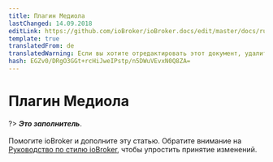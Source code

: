 ```yaml
---
title: Плагин Медиола
lastChanged: 14.09.2018
editLink: https://github.com/ioBroker/ioBroker.docs/edit/master/docs/ru/cloud/mediola.md
template: true
translatedFrom: de
translatedWarning: Если вы хотите отредактировать этот документ, удалите поле «translationFrom», в противном случае этот документ будет снова автоматически переведен
hash: EGZv0/DRgO3GGt+rcHiJweIPstp/n5DWuVEvxN0Q8ZA=
---
```

# Плагин Медиола
?> ***Это заполнитель***.<br><br> Помогите ioBroker и дополните эту статью. Обратите внимание на [Руководство по стилю ioBroker](community/styleguidedoc), чтобы упростить принятие изменений.
